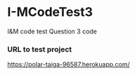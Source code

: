 # I-MCodeTest3
I&amp;M code test Question 3 code

### URL to test project
https://polar-taiga-96587.herokuapp.com/
